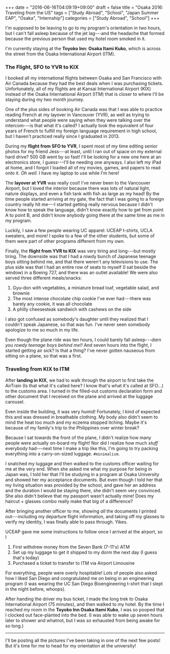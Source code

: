 +++
date = "2016-06-16T04:09:19+09:00"
draft = false
title = "Osaka 2016: Traveling from the US"
tags = ["Study Abroad", "School", "Japan Summer EAP", "Osaka", "Internship"]
categories = ["Study Abroad", "School"]
+++

I'm supposed to be leaving to go to my program's orientation in two hours, but I can't fall asleep because of the jet lag---and the headache that formed because the previous person that used my hotel room smoked in it.

I'm currently staying at the **Toyoko Inn: Osaka Itami Kuko**, which is across the street from the Osaka International Airport (ITM).

### The Flight, SFO to YVR to KIX

I booked all my international flights between Osaka and San Francisco with Air Canada because they had the best deals when I was purchasing tickets. Unfortunately, all of my flights are at Kansai International Airport (KIX) instead of the Osaka International Airport (ITM) that is closer to where I'll be staying during my two month journey.

One of the plus sides of booking Air Canada was that I was able to practice reading French at my layover in Vancouver (YVR), as well as trying to understand what people were saying when they were talking over the intercom---is that what it's called? I actually took the equivalent of four years of French to fulfill my foreign language requirement in high school, but I haven't practiced really since I graduated in 2013. 

During my **flight from SFO to YVR**, I spent most of my time editing senior photos for my friend Jess---at least, until I ran out of space on my external hard drive? 500 GB went by so fast! I'll be looking for a new one here at an electronics store, I guess---I'll be needing one anyways. I also left my iPad at home, and I forgot I loaded all of my movies, games, and papers to read onto it. *Oh well.* I have my laptop to use while I'm here! 

The **layover at YVR** was really cool! I've never been to the Vancouver Airport, but I loved the interior because there was lots of natural light, nature displays, and even a fish tank with fish as large as my head! By the time people started arriving at my gate, the fact that I was going to a foreign country really hit me---I started getting really nervous because I didn't know how to speak the language, didn't know exactly how to get from point A to point B, and didn't know anybody going there at the same time as me in my program. 

Luckily, I saw a few people wearing UC apparel: UCEAP t-shirts, UCLA sweaters, and more! I spoke to a few of the other students, but some of them were part of other programs different from my own.

Finally, the **flight from YVR to KIX** was very tiring and long---but mostly tiring. The downside was that I had a rowdy bunch of Japanese teenage boys sitting behind me, and that there weren't any televisions to use. The plus side was that I had an entire row of seats to myself (I sat beside the window) in a Boeing 727, and there was an outlet available! We were also served three different meals/snacks:

1. Gyu-don with vegetables, a miniature bread loaf, vegetable salad, and brownie
2. The most intense chocolate chip cookie I've ever had---there was barely any cookie, it was all chocolate
3. A philly cheesesteak sandwich with cashews on the side

I also got confused as somebody's daughter until they realized that I couldn't speak Japanese, so that was fun. I've never seen somebody apologize to me so much in my life.

Even though the plane ride was ten hours, I could barely fall asleep---*darn you rowdy teenage boys behind me!!* And seven hours into the flight, I started getting air sick? Is that a thing? I've never gotten nauseous from sitting on a plane, so that was a first.

### Traveling from KIX to ITM

After **landing in KIX**, we had to walk through the airport to first take the AirTrain (Is that what it's called here? I know that's what it's called at SFO...) to the customs area. I turned in the filled-out customs declaration form and other document that I received on the plane and arrived at the luggage carousel. 

Even inside the building, it was very humid! Fortunately, I kind of expected this and was dressed in breathable clothing. My body also didn't seem to mind the heat too much and my eczema stopped itching. Maybe it's because of my family's trip to the Philippines over winter break?

Because I sat towards the front of the plane, I didn't realize how many people were actually on-board my flight! Nor did I realize how much *stuff* everybody had---next time I make a trip like this, I'm going to try packing everything into a carry-on-sized luggage. `#minimalism`. 

I snatched my luggage and then walked to the customs officer waiting for me at the very end. When she asked me what my purpose for being in Japan was, I told her that I'll be studying in a program at Osaka University and showed her my acceptance documents. But even though I told her that my living situation was provided by the school, and gave her an address and the duration I would be staying there, she didn't seem very convinced. She also didn't believe that my passport wasn't actually mine! Does my haircut + glasses combo really make that big of a difference?

After bringing another officer to me, showing *all* the documents I printed out---including my departure flight information, and taking off my glasses to verify my identity, I was finally able to pass through. Yikes.

UCEAP gave me some instructions to follow once I arrived at the airport, so I

1. First withdrew money from the Seven Bank (7-11's) ATM
2. Set up my luggage to get it shipped to my dorm the next day (I guess that's today)
3. Purchased a ticket to transfer to ITM via Airport Limousine

For everything, people were overly hospitable! Lots of people also asked how I liked San Diego and congratulated me on being in an engineering program (I was wearing the UC San Diego Bioengineering t-shirt that I slept in the night before, whoops).

After handing the driver my bus ticket, I made the long trek to Osaka International Airport (75 minutes), and then walked to my hotel. By the time I reached my room in the **Toyoko Inn Osaka Itami Kuko**, I was so pooped that I clocked out face-planted into the bed. (I was able to wake up seven hours later to shower and whatnot, but I was *so* exhausted from being awake for so long.)

---

I'll be posting all the pictures I've been taking in one of the next few posts! But it's time for me to head for my orientation at the university!
